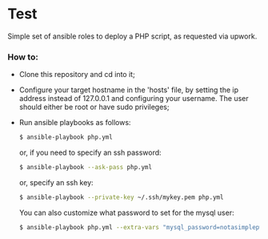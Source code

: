 # Test

Simple set of ansible roles to deploy a PHP script, as requested via upwork.

### How to:
- Clone this repository and cd into it;
- Configure your target hostname in the 'hosts' file, by setting the ip address instead of 127.0.0.1 and configuring your username. The user should either be root or have sudo privileges;
- Run ansible playbooks as follows:
    ```sh
    $ ansible-playbook php.yml
    ```
    or, if you need to specify an ssh password:
    ```sh
    $ ansible-playbook --ask-pass php.yml
    ```
    or, specify an ssh key:
    ```sh
    $ ansible-playbook --private-key ~/.ssh/mykey.pem php.yml
    ```
    
    You can also customize what password to set for the mysql user:
    ```sh
    $ ansible-playbook php.yml --extra-vars "mysql_password=notasimplepw"
